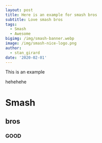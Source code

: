 ```yaml
---
layout: post
title: Here is an example for smash bros
subtitle: Love smash bros
tags:
  - Smash
  - Awesome
bigimg: /img/smash-banner.webp
image: /img/smash-nice-logo.png
author:
  - stan_girard
date: '2020-02-01'
---
```


This is an example


hehehehe
# Smash

## bros

### GOOD

